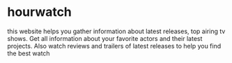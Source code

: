 # hourwatch
this website helps you gather information about latest releases, top airing tv shows. Get all information about your favorite actors and their latest projects. Also watch reviews and trailers of latest releases to help you find the best watch
